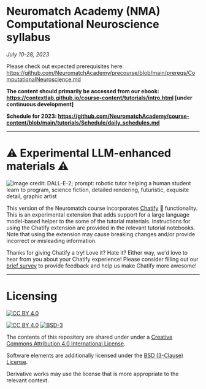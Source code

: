 # Neuromatch Academy (NMA) Computational Neuroscience syllabus

*July 10-28, 2023*

Please check out expected prerequisites here: https://github.com/NeuromatchAcademy/precourse/blob/main/prereqs/ComputationalNeuroscience.md

**The content should primarily be accessed from our ebook: https://contextlab.github.io/course-content/tutorials/intro.html [under continuous development]**

**Schedule for 2023: https://github.com/NeuromatchAcademy/course-content/blob/main/tutorials/Schedule/daily_schedules.md**

---

# ⚠ Experimental LLM-enhanced materials ⚠

![Image credit: DALL-E-2; prompt: robotic tutor helping a human student learn to program, science fiction, detailed rendering, futuristic, exquisite detail, graphic artist](https://user-images.githubusercontent.com/9030494/251830573-e3b928e1-f683-44a5-af1e-5c51e3f0e541.png)

This version of the Neuromatch course incorporates [Chatify](https://github.com/ContextLab/chatify) 🤖 functionality. This is an experimental extension that adds support for a large language model-based helper to the some of the tutorial materials. Instructions for using the Chatify extension are provided in the relevant tutorial notebooks.  Note that using the extension may cause breaking changes and/or provide incorrect or misleading information.

Thanks for giving Chatify a try! Love it? Hate it? Either way, we'd love to hear from you about your Chatify experience!  Please consider filling out our [brief survey](https://forms.gle/jNq85KVvNwj1JHZV9) to provide feedback and help us make Chatify more awesome!

---

# Licensing

[![CC BY 4.0][cc-by-image]][cc-by]

[![CC BY 4.0][cc-by-shield]][cc-by] [![BSD-3][bsd-3-shield]][bsd-3]

The contents of this repository are shared under under a [Creative Commons Attribution 4.0 International License][cc-by].

Software elements are additionally licensed under the [BSD (3-Clause) License][bsd-3].

Derivative works may use the license that is more appropriate to the relevant context.

[cc-by]: http://creativecommons.org/licenses/by/4.0/
[cc-by-image]: https://i.creativecommons.org/l/by/4.0/88x31.png
[cc-by-shield]: https://img.shields.io/badge/License-CC%20BY%204.0-lightgrey.svg

[bsd-3]: https://opensource.org/licenses/BSD-3-Clause
[bsd-3-shield]: https://camo.githubusercontent.com/9b9ea65d95c9ef878afa1987df65731d47681336/68747470733a2f2f696d672e736869656c64732e696f2f707970692f6c2f736561626f726e2e737667
